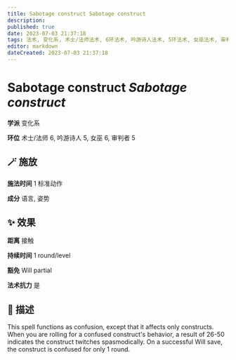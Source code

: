 ```yaml
---
title: Sabotage construct Sabotage construct
description: 
published: true
date: 2023-07-03 21:37:18
tags: 法术, 变化系, 术士/法师法术, 6环法术, 吟游诗人法术, 5环法术, 女巫法术, 审判者法术
editor: markdown
dateCreated: 2023-07-03 21:37:18
---
```


# **Sabotage construct** *Sabotage construct*

**学派** 变化系 

**环位** 术士/法师 6, 吟游诗人 5, 女巫 6, 审判者 5

## 🪄 施放

**施法时间** 1 标准动作

**成分** 语言, 姿势

## ✨ 效果  

**距离** 接触  

**持续时间** 1 round/level 

**豁免** Will partial

**法术抗力** 是

## 📖 描述

This spell functions as confusion, except that it affects only constructs. When you are rolling for a confused construct's behavior, a result of 26-50 indicates the construct twitches spasmodically. On a successful Will save, the construct is confused for only 1 round.
    